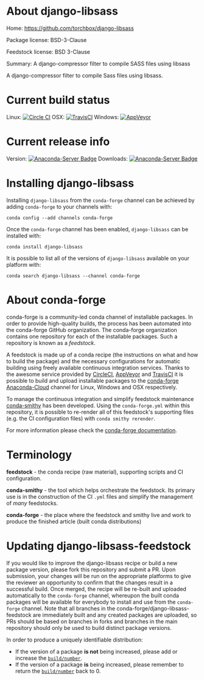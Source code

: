About django-libsass
====================

Home: https://github.com/torchbox/django-libsass

Package license: BSD-3-Clause

Feedstock license: BSD 3-Clause

Summary: A django-compressor filter to compile SASS files using libsass

A django-compressor filter to compile Sass files using libsass.


Current build status
====================

Linux: [![Circle CI](https://circleci.com/gh/conda-forge/django-libsass-feedstock.svg?style=shield)](https://circleci.com/gh/conda-forge/django-libsass-feedstock)
OSX: [![TravisCI](https://travis-ci.org/conda-forge/django-libsass-feedstock.svg?branch=master)](https://travis-ci.org/conda-forge/django-libsass-feedstock)
Windows: [![AppVeyor](https://ci.appveyor.com/api/projects/status/github/conda-forge/django-libsass-feedstock?svg=True)](https://ci.appveyor.com/project/conda-forge/django-libsass-feedstock/branch/master)

Current release info
====================
Version: [![Anaconda-Server Badge](https://anaconda.org/conda-forge/django-libsass/badges/version.svg)](https://anaconda.org/conda-forge/django-libsass)
Downloads: [![Anaconda-Server Badge](https://anaconda.org/conda-forge/django-libsass/badges/downloads.svg)](https://anaconda.org/conda-forge/django-libsass)

Installing django-libsass
=========================

Installing `django-libsass` from the `conda-forge` channel can be achieved by adding `conda-forge` to your channels with:

```
conda config --add channels conda-forge
```

Once the `conda-forge` channel has been enabled, `django-libsass` can be installed with:

```
conda install django-libsass
```

It is possible to list all of the versions of `django-libsass` available on your platform with:

```
conda search django-libsass --channel conda-forge
```


About conda-forge
=================

conda-forge is a community-led conda channel of installable packages.
In order to provide high-quality builds, the process has been automated into the
conda-forge GitHub organization. The conda-forge organization contains one repository
for each of the installable packages. Such a repository is known as a *feedstock*.

A feedstock is made up of a conda recipe (the instructions on what and how to build
the package) and the necessary configurations for automatic building using freely
available continuous integration services. Thanks to the awesome service provided by
[CircleCI](https://circleci.com/), [AppVeyor](http://www.appveyor.com/)
and [TravisCI](https://travis-ci.org/) it is possible to build and upload installable
packages to the [conda-forge](https://anaconda.org/conda-forge)
[Anaconda-Cloud](http://docs.anaconda.org/) channel for Linux, Windows and OSX respectively.

To manage the continuous integration and simplify feedstock maintenance
[conda-smithy](http://github.com/conda-forge/conda-smithy) has been developed.
Using the ``conda-forge.yml`` within this repository, it is possible to re-render all of
this feedstock's supporting files (e.g. the CI configuration files) with ``conda smithy rerender``.

For more information please check the [conda-forge documentation](https://conda-forge.org/docs/).

Terminology
===========

**feedstock** - the conda recipe (raw material), supporting scripts and CI configuration.

**conda-smithy** - the tool which helps orchestrate the feedstock.
                   Its primary use is in the construction of the CI ``.yml`` files
                   and simplify the management of *many* feedstocks.

**conda-forge** - the place where the feedstock and smithy live and work to
                  produce the finished article (built conda distributions)


Updating django-libsass-feedstock
=================================

If you would like to improve the django-libsass recipe or build a new
package version, please fork this repository and submit a PR. Upon submission,
your changes will be run on the appropriate platforms to give the reviewer an
opportunity to confirm that the changes result in a successful build. Once
merged, the recipe will be re-built and uploaded automatically to the
`conda-forge` channel, whereupon the built conda packages will be available for
everybody to install and use from the `conda-forge` channel.
Note that all branches in the conda-forge/django-libsass-feedstock are
immediately built and any created packages are uploaded, so PRs should be based
on branches in forks and branches in the main repository should only be used to
build distinct package versions.

In order to produce a uniquely identifiable distribution:
 * If the version of a package **is not** being increased, please add or increase
   the [``build/number``](http://conda.pydata.org/docs/building/meta-yaml.html#build-number-and-string).
 * If the version of a package **is** being increased, please remember to return
   the [``build/number``](http://conda.pydata.org/docs/building/meta-yaml.html#build-number-and-string)
   back to 0.